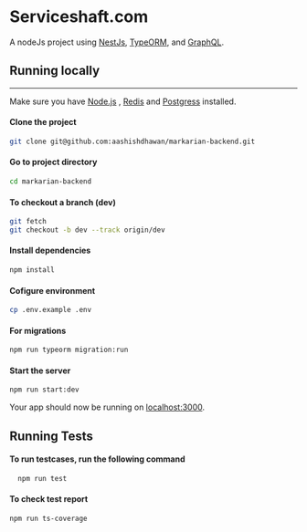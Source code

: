 # **Serviceshaft.com**

A nodeJs project using [NestJs](https://nestjs.com/), [TypeORM](https://typeorm.io/), and [GraphQL](https://graphql.org/).


## **Running locally**
---

Make sure you have [Node.js](http://nodejs.org/) , [Redis](https://redis.io/) and [Postgress](https://www.postgresql.org/) installed.

#### Clone the project 
```sh
git clone git@github.com:aashishdhawan/markarian-backend.git
```


#### Go to project directory
```sh
cd markarian-backend
```

#### To checkout a branch (dev)
```sh
git fetch
git checkout -b dev --track origin/dev
```

#### Install dependencies
```sh
npm install
```

#### Cofigure environment
```sh
cp .env.example .env
``` 


#### For migrations
```sh
npm run typeorm migration:run
```

#### Start the server
```sh
npm run start:dev
```

Your app should now be running on [localhost:3000](http://localhost:3000/).

## **Running Tests**

#### To run testcases, run the following command

```sh
  npm run test
```

#### To check test report

```sh
npm run ts-coverage
```
